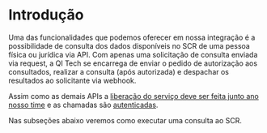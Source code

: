 # Introdução

Uma das funcionalidades que podemos oferecer em nossa integração é a
possibilidade de consulta dos dados disponíveis no SCR de uma pessoa física ou jurídica via API.
Com apenas uma solicitação de consulta enviada via request, a QI Tech se encarrega de enviar o 
pedido de autorização aos consultados, realizar a consulta (após autorizada) e despachar os resultados
ao solicitante via webhook.

Assim como as demais APIs a
[liberação do serviço deve ser feita junto ano nosso time](?112) e as
chamadas são [autenticadas](?221).

Nas subseções abaixo veremos como executar uma consulta ao SCR.
